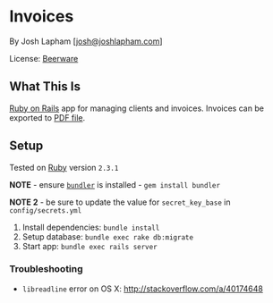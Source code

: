 # Invoices

By Josh Lapham [josh@joshlapham.com]

License: [Beerware](https://en.wikipedia.org/wiki/Beerware)

## What This Is

[Ruby on Rails](http://rubyonrails.org/) app for managing clients and invoices. Invoices can be exported to [PDF file](https://en.wikipedia.org/wiki/Portable_Document_Format).

## Setup

Tested on [Ruby](https://www.ruby-lang.org/en/) version `2.3.1`

__NOTE__ - ensure [`bundler`](https://github.com/bundler/bundler) is installed - `gem install bundler`

__NOTE 2__ - be sure to update the value for `secret_key_base` in `config/secrets.yml`

1. Install dependencies: `bundle install`
2. Setup database: `bundle exec rake db:migrate`
3. Start app: `bundle exec rails server`

### Troubleshooting

- `libreadline` error on OS X: http://stackoverflow.com/a/40174648
